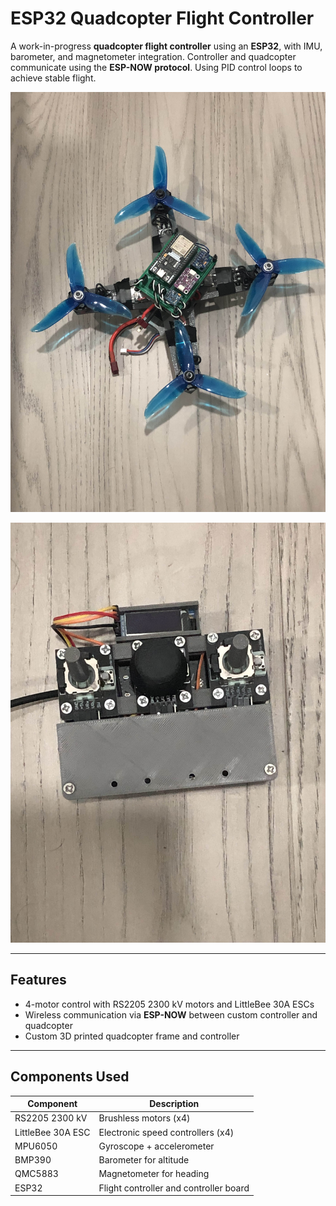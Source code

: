 # ESP32 Quadcopter Flight Controller

A work-in-progress **quadcopter flight controller** using an **ESP32**, with IMU, barometer, and magnetometer integration. Controller and quadcopter communicate using the **ESP-NOW protocol**. Using PID control loops to achieve stable flight. 

![Quadcopter](quadcopter_1.jpg)
[](quadcopter_2.jpg)

![Controller](controller_1.jpg)
[](controller_2.jpg)

---

## Features
- 4-motor control with RS2205 2300 kV motors and LittleBee 30A ESCs  
- Wireless communication via **ESP-NOW** between custom controller and quadcopter  
- Custom 3D printed quadcopter frame and controller

---

## Components Used
| Component | Description |
|-----------|-------------|
| RS2205 2300 kV | Brushless motors (x4) |
| LittleBee 30A ESC | Electronic speed controllers (x4) |
| MPU6050 | Gyroscope + accelerometer |
| BMP390 | Barometer for altitude |
| QMC5883 | Magnetometer for heading |
| ESP32 | Flight controller and controller board |
